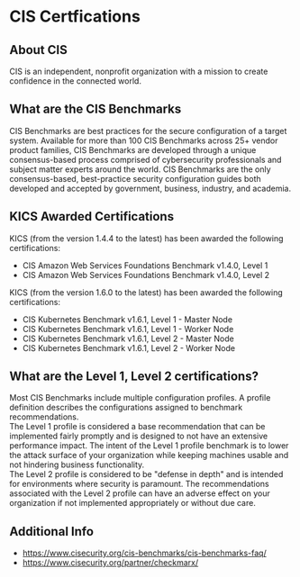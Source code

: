# CIS Certfications

## About CIS
CIS is an independent, nonprofit organization with a mission to create confidence in the connected world.


## What are the CIS Benchmarks
CIS Benchmarks are best practices for the secure configuration of a target system. Available for more than 100 CIS Benchmarks across 25+ vendor product families, CIS Benchmarks are developed through a unique consensus-based process comprised of cybersecurity professionals and subject matter experts around the world. CIS Benchmarks are the only consensus-based, best-practice security configuration guides both developed and accepted by government, business, industry, and academia.

## KICS Awarded Certifications
KICS (from the version 1.4.4 to the latest) has been awarded the following certifications:
- CIS Amazon Web Services Foundations Benchmark v1.4.0, Level 1
- CIS Amazon Web Services Foundations Benchmark v1.4.0, Level 2

KICS (from the version 1.6.0 to the latest) has been awarded the following certifications:
- CIS Kubernetes Benchmark v1.6.1, Level 1 - Master Node
- CIS Kubernetes Benchmark v1.6.1, Level 1 - Worker Node
- CIS Kubernetes Benchmark v1.6.1, Level 2 - Master Node
- CIS Kubernetes Benchmark v1.6.1, Level 2 - Worker Node

## What are the Level 1, Level 2 certifications?
Most CIS Benchmarks include multiple configuration profiles. A profile definition describes the configurations assigned to benchmark recommendations.
<br> The Level 1 profile is considered a base recommendation that can be implemented fairly promptly and is designed to not have an extensive performance impact. The intent of the Level 1 profile benchmark is to lower the attack surface of your organization while keeping machines usable and not hindering business functionality.
<br> The Level 2 profile is considered to be "defense in depth" and is intended for environments where security is paramount. The recommendations associated with the Level 2 profile can have an adverse effect on your organization if not implemented appropriately or without due care.

## Additional Info
- https://www.cisecurity.org/cis-benchmarks/cis-benchmarks-faq/
- https://www.cisecurity.org/partner/checkmarx/
